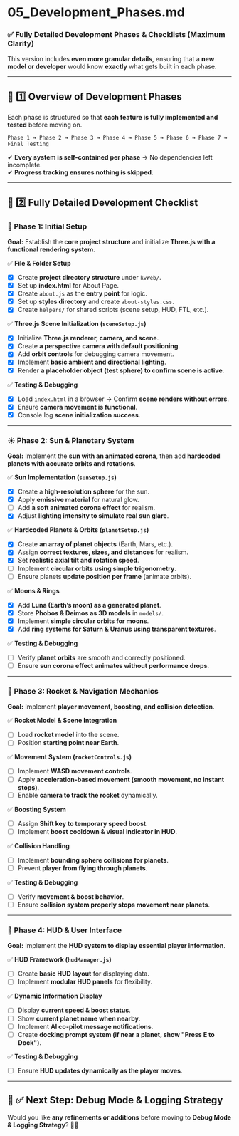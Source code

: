 # **05_Development_Phases.md**

### **✅ Fully Detailed Development Phases & Checklists (Maximum Clarity)**  

This version includes **even more granular details**, ensuring that a **new model or developer** would know **exactly** what gets built in each phase.  

---

## **📌 1️⃣ Overview of Development Phases**  
Each phase is structured so that **each feature is fully implemented and tested** before moving on.  

```plaintext
Phase 1 → Phase 2 → Phase 3 → Phase 4 → Phase 5 → Phase 6 → Phase 7 → Final Testing
```

✔ **Every system is self-contained per phase** → No dependencies left incomplete.  
✔ **Progress tracking ensures nothing is skipped**.  

---

## **📌 2️⃣ Fully Detailed Development Checklist**  

### **🚀 Phase 1: Initial Setup**  
**Goal:** Establish the **core project structure** and initialize **Three.js with a functional rendering system**.  

✅ **File & Folder Setup**  
- [x] Create **project directory structure** under `kvWeb/`.  
- [x] Set up **index.html** for About Page.  
- [x] Create `about.js` as the **entry point** for logic.  
- [x] Set up **styles directory** and create `about-styles.css`.  
- [x] Create `helpers/` for shared scripts (scene setup, HUD, FTL, etc.).  

✅ **Three.js Scene Initialization (`sceneSetup.js`)**  
- [x] Initialize **Three.js renderer, camera, and scene**.  
- [x] Create **a perspective camera with default positioning**.  
- [x] Add **orbit controls** for debugging camera movement.  
- [x] Implement **basic ambient and directional lighting**.  
- [x] Render **a placeholder object (test sphere) to confirm scene is active**.  

✅ **Testing & Debugging**  
- [x] Load `index.html` in a browser → Confirm **scene renders without errors**.  
- [x] Ensure **camera movement is functional**.  
- [x] Console log **scene initialization success**.  

---

### **☀️ Phase 2: Sun & Planetary System**  
**Goal:** Implement the **sun with an animated corona**, then add **hardcoded planets with accurate orbits and rotations**.  

✅ **Sun Implementation (`sunSetup.js`)**  
- [x] Create a **high-resolution sphere** for the sun.  
- [x] Apply **emissive material** for natural glow.  
- [ ] Add **a soft animated corona effect** for realism.  
- [x] Adjust **lighting intensity to simulate real sun glare**.  

✅ **Hardcoded Planets & Orbits (`planetSetup.js`)**  
- [x] Create **an array of planet objects** (Earth, Mars, etc.).  
- [x] Assign **correct textures, sizes, and distances** for realism.  
- [x] Set **realistic axial tilt and rotation speed**.  
- [ ] Implement **circular orbits using simple trigonometry**.  
- [ ] Ensure planets **update position per frame** (animate orbits).  

✅ **Moons & Rings**  
- [x] Add **Luna (Earth’s moon) as a generated planet**.  
- [x] Store **Phobos & Deimos as 3D models** in `models/`.  
- [x] Implement **simple circular orbits for moons**.  
- [x] Add **ring systems for Saturn & Uranus using transparent textures**.  

✅ **Testing & Debugging**  
- [ ] Verify **planet orbits** are smooth and correctly positioned.  
- [ ] Ensure **sun corona effect animates without performance drops**.  

---

### **🚀 Phase 3: Rocket & Navigation Mechanics**  
**Goal:** Implement **player movement, boosting, and collision detection**.  

✅ **Rocket Model & Scene Integration**  
- [ ] Load **rocket model** into the scene.  
- [ ] Position **starting point near Earth**.  

✅ **Movement System (`rocketControls.js`)**  
- [ ] Implement **WASD movement controls**.  
- [ ] Apply **acceleration-based movement (smooth movement, no instant stops)**.  
- [ ] Enable **camera to track the rocket** dynamically.  

✅ **Boosting System**  
- [ ] Assign **Shift key to temporary speed boost**.  
- [ ] Implement **boost cooldown & visual indicator in HUD**.  

✅ **Collision Handling**  
- [ ] Implement **bounding sphere collisions for planets**.  
- [ ] Prevent **player from flying through planets**.  

✅ **Testing & Debugging**  
- [ ] Verify **movement & boost behavior**.  
- [ ] Ensure **collision system properly stops movement near planets**.  

---

### **📡 Phase 4: HUD & User Interface**  
**Goal:** Implement the **HUD system to display essential player information**.  

✅ **HUD Framework (`hudManager.js`)**  
- [ ] Create **basic HUD layout** for displaying data.  
- [ ] Implement **modular HUD panels** for flexibility.  

✅ **Dynamic Information Display**  
- [ ] Display **current speed & boost status**.  
- [ ] Show **current planet name when nearby**.  
- [ ] Implement **AI co-pilot message notifications**.  
- [ ] Create **docking prompt system (if near a planet, show "Press E to Dock")**.  

✅ **Testing & Debugging**  
- [ ] Ensure **HUD updates dynamically as the player moves**.  

---

## **📌 ✅ Next Step: Debug Mode & Logging Strategy**  
Would you like **any refinements or additions** before moving to **Debug Mode & Logging Strategy**? 🚀📜

